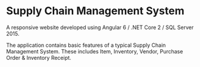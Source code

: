 # Supply Chain Management System

A responsive website developed using Angular 6 / .NET Core 2 / SQL Server 2015.

The application contains basic features of a typical Supply Chain Management System. These includes Item, Inventory, Vendor, Purchase Order & Inventory Receipt.
